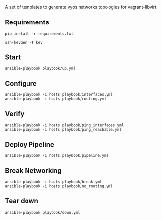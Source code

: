 

A set of templates to generate vyos networks topologies for vagrant-libvirt.


Requirements
------------

    pip install -r requirements.txt

    ssh-keygen -T key




Start
-----

    ansible-playbook playbook/up.yml


Configure
---------

    ansible-playbook -i hosts playbook/interfaces.yml
    ansible-playbook -i hosts playbook/routing.yml

Verify
---------

    ansible-playbook -i hosts playbook/ping_interfaces.yml
    ansible-playbook -i hosts playbook/ping_reachable.yml


Deploy Pipeline
---------------

    ansible-playbook -i hosts playbook/pipeline.yml


Break Networking
----------------

    ansible-playbook -i hosts playbook/break.yml
    ansible-playbook -i hosts playbook/no_routing.yml



Tear down
---------

    ansible-playbook playbook/down.yml
